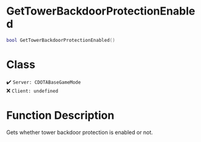 # GetTowerBackdoorProtectionEnabled
```lua
bool GetTowerBackdoorProtectionEnabled()
```
# Class
✔️ `Server: CDOTABaseGameMode`  
❌ `Client: undefined`  

# Function Description
Gets whether tower backdoor protection is enabled or not.
